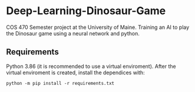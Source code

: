 # Deep-Learning-Dinosaur-Game
COS 470 Semester project at the University of Maine. Training an AI to play the Dinosaur game using a neural network and python.

## Requirements
Python 3.86 (it is recommended to use a virtual enviroment).
After the virtual enviroment is created, install the dependices with:

    python -m pip install -r requirements.txt
